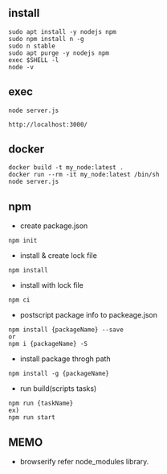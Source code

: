 ## install

```
sudo apt install -y nodejs npm
sudo npm install n -g
sudo n stable
sudo apt purge -y nodejs npm
exec $SHELL -l
node -v
```

## exec

```
node server.js
```

```
http://localhost:3000/
```

## docker

```
docker build -t my_node:latest .
docker run --rm -it my_node:latest /bin/sh
node server.js
```

## npm

* create package.json

```
npm init
```

* install & create lock file

```
npm install
```

* install with lock file

```
npm ci
```

* postscript package info to packeage.json

```
npm install {packageName} --save
or
npm i {packageName} -S
```

* install package throgh path

```
npm install -g {packageName}
```

* run build(scripts tasks)

```
npm run {taskName}
ex)
npm run start
```


## MEMO
* browserify refer node_modules library. 
